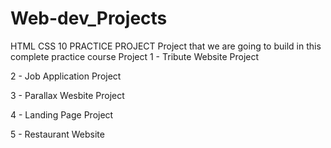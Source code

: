 # Web-dev_Projects

HTML CSS 10 PRACTICE PROJECT Project that we are going to build in this complete practice course Project
1 - Tribute Website Project

2 - Job Application Project

3 - Parallax Wesbite Project 

4 - Landing Page Project

5 - Restaurant Website 
